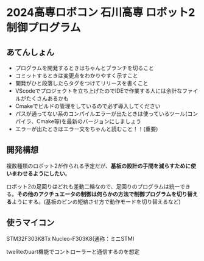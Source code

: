# 2024高専ロボコン 石川高専 ロボット2制御プログラム
## あてんしょん
- プログラムを開発するときはちゃんとブランチを切ること
- コミットするときは変更点をわかりやすく示すこと
- 開発がひと段落したらタグをつけてリリースを書くこと
- VScodeでプロジェクトを立ち上げたのでIDEで作業する人には余計なファイルがたくさんあるかも
- Cmakeでビルドの管理をしているので必ず導入してください
- パスが通ってない系のコンパイルエラーが出たときは使っているツール(コンパイラ、Cmake等)を最新のバージョンにしましょう
- エラーが出たときはエラー文をちゃんと読むこと！！(重要)

## 開発構想
複数種類のロボット2が作られる予定だが、**基板の設計の手間を減らすために使いまわせるようにしたい**。

ロボット2の足回りはどれも差動二輪なので、足回りのプログラムは統一できる。**その他のアクチュエータの制御は何らかの方法で制御プログラムを切り替える**ようにする。(基板のピンの短絡させ方で動作モードを切り替えるなど)

## 使うマイコン
STM32F303K8Tx Nucleo-F303K8(通称：ミニSTM)

tweliteのuart機能でコントローラーと通信するのを想定
